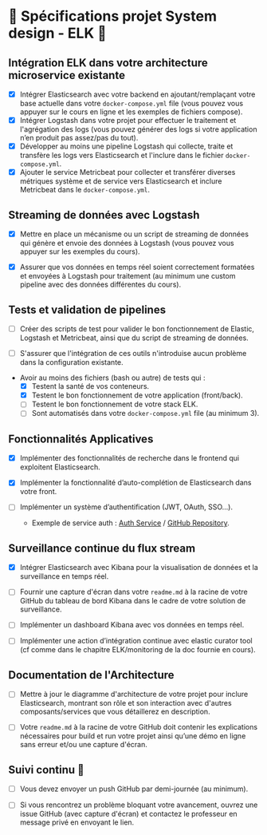 # 🐳 Spécifications projet System design - ELK 🐳

## Intégration ELK dans votre architecture microservice existante

-   [x] Intégrer Elasticsearch avec votre backend en ajoutant/remplaçant votre base actuelle dans votre `docker-compose.yml` file (vous pouvez vous appuyer sur le cours en ligne et les exemples de fichiers compose).
-   [x] Intégrer Logstash dans votre projet pour effectuer le traitement et l'agrégation des logs (vous pouvez générer des logs si votre application n’en produit pas assez/pas du tout).
-   [x] Développer au moins une pipeline Logstash qui collecte, traite et transfère les logs vers Elasticsearch et l'inclure dans le fichier `docker-compose.yml`.
-   [x] Ajouter le service Metricbeat pour collecter et transférer diverses métriques système et de service vers Elasticsearch et inclure Metricbeat dans le `docker-compose.yml`.

## Streaming de données avec Logstash

-   [x] Mettre en place un mécanisme ou un script de streaming de données qui génère et envoie des données à Logstash (vous pouvez vous appuyer sur les exemples du cours).

-   [x] Assurer que vos données en temps réel soient correctement formatées et envoyées à Logstash pour traitement (au minimum une custom pipeline avec des données différentes du cours).

## Tests et validation de pipelines

-   [ ] Créer des scripts de test pour valider le bon fonctionnement de Elastic, Logstash et Metricbeat, ainsi que du script de streaming de données.

-   [ ] S'assurer que l'intégration de ces outils n'introduise aucun problème dans la configuration existante.

-   Avoir au moins des fichiers (bash ou autre) de tests qui :
    -   [x] Testent la santé de vos conteneurs.
    -   [x] Testent le bon fonctionnement de votre application (front/back).
    -   [ ] Testent le bon fonctionnement de votre stack ELK.
    -   [ ] Sont automatisés dans votre `docker-compose.yml` file (au minimum 3).

## Fonctionnalités Applicatives

-   [x] Implémenter des fonctionnalités de recherche dans le frontend qui exploitent Elasticsearch.

-   [x] Implémenter la fonctionnalité d’auto-complétion de Elasticsearch dans votre front.

-   [ ] Implémenter un système d’authentification (JWT, OAuth, SSO…).
    -   Exemple de service auth : [Auth Service](https://www.youtube.com/watch?v=hmkF77F9TLw&t=2054s) / [GitHub Repository](https://github.com/kantancoding/microservices-python).

## Surveillance continue du flux stream

-   [x] Intégrer Elasticsearch avec Kibana pour la visualisation de données et la surveillance en temps réel.

-   [ ] Fournir une capture d'écran dans votre `readme.md` à la racine de votre GitHub du tableau de bord Kibana dans le cadre de votre solution de surveillance.

-   [ ] Implémenter un dashboard Kibana avec vos données en temps réel.

-   [ ] Implémenter une action d’intégration continue avec elastic curator tool (cf comme dans le chapitre ELK/monitoring de la doc fournie en cours).

## Documentation de l'Architecture

-   [ ] Mettre à jour le diagramme d'architecture de votre projet pour inclure Elasticsearch, montrant son rôle et son interaction avec d'autres composants/services que vous détaillerez en description.

-   [ ] Votre `readme.md` à la racine de votre GitHub doit contenir les explications nécessaires pour build et run votre projet ainsi qu’une démo en ligne sans erreur et/ou une capture d'écran.

## Suivi continu 🚀

-   [ ] Vous devez envoyer un push GitHub par demi-journée (au minimum).

-   [ ] Si vous rencontrez un problème bloquant votre avancement, ouvrez une issue GitHub (avec capture d'écran) et contactez le professeur en message privé en envoyant le lien.
